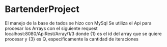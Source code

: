 # BartenderProject

El manejo de la base de tados se hizo con MySql
Se utiliza el Api para procesar los Arrays con el siguiente request 
localhost:8080/ApiRest/Array/1/3 donde {1} es el id del array que se quiere procesar
y {3} es Q, especificamente la cantidad de iteraciones
